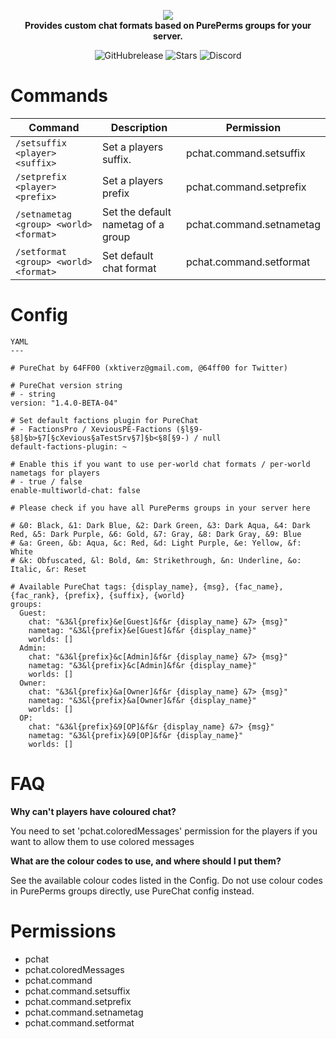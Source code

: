 <p align="center">
    <a href="https://github.com/Vecnavium/PureChat"><img src="https://github.com/Vecnavium/PureChat/blob/stable/863.png"></img></a><br>
    <b>Provides custom chat formats based on PurePerms groups for your server.</b>
</p>

<p align="center">
    <img alt="GitHubrelease" src="https://img.shields.io/github/v/release/Vecnavium/PureChat?label=release&sort=semver">
      <img alt="Stars" src= "https://img.shields.io/github/stars/Vecnavium/PureChat?style=for-the-badge">
    <img href="https://discord.gg/6M9tGyWPjr"><img src="https://img.shields.io/discord/837701868649709568?label=discord&color=7289DA&logo=discord" alt="Discord" /></a>
</p>


# Commands

Command | Description | Permission
--- | --- | ---
`/setsuffix <player> <suffix>` | Set a players suffix. | pchat.command.setsuffix
`/setprefix <player> <prefix>` | Set a players prefix | pchat.command.setprefix
`/setnametag <group> <world> <format>` | Set the default nametag of a group | pchat.command.setnametag
`/setformat <group> <world> <format>` | Set default chat format | pchat.command.setformat

# Config

```
YAML
---

# PureChat by 64FF00 (xktiverz@gmail.com, @64ff00 for Twitter)

# PureChat version string
# - string
version: "1.4.0-BETA-04"

# Set default factions plugin for PureChat
# - FactionsPro / XeviousPE-Factions (§l§9-§8]§b>§7[§cXevious§aTestSrv§7]§b<§8[§9-) / null
default-factions-plugin: ~

# Enable this if you want to use per-world chat formats / per-world nametags for players
# - true / false
enable-multiworld-chat: false

# Please check if you have all PurePerms groups in your server here

# &0: Black, &1: Dark Blue, &2: Dark Green, &3: Dark Aqua, &4: Dark Red, &5: Dark Purple, &6: Gold, &7: Gray, &8: Dark Gray, &9: Blue
# &a: Green, &b: Aqua, &c: Red, &d: Light Purple, &e: Yellow, &f: White
# &k: Obfuscated, &l: Bold, &m: Strikethrough, &n: Underline, &o: Italic, &r: Reset

# Available PureChat tags: {display_name}, {msg}, {fac_name}, {fac_rank}, {prefix}, {suffix}, {world}
groups:
  Guest:
    chat: "&3&l{prefix}&e[Guest]&f&r {display_name} &7> {msg}"
    nametag: "&3&l{prefix}&e[Guest]&f&r {display_name}"
    worlds: []
  Admin:
    chat: "&3&l{prefix}&c[Admin]&f&r {display_name} &7> {msg}"
    nametag: "&3&l{prefix}&c[Admin]&f&r {display_name}"
    worlds: []
  Owner:
    chat: "&3&l{prefix}&a[Owner]&f&r {display_name} &7> {msg}"
    nametag: "&3&l{prefix}&a[Owner]&f&r {display_name}"
    worlds: []
  OP:
    chat: "&3&l{prefix}&9[OP]&f&r {display_name} &7> {msg}"
    nametag: "&3&l{prefix}&9[OP]&f&r {display_name}"
    worlds: []
```
# FAQ

**Why can't players have coloured chat?**

You need to set 'pchat.coloredMessages' permission for the players if you want to allow them to use colored messages

**What are the colour codes to use, and where should I put them?**

See the available colour codes listed in the Config. Do not use colour codes in PurePerms groups directly, use PureChat config instead.

# Permissions

 - pchat
 - pchat.coloredMessages
 - pchat.command
 - pchat.command.setsuffix
 - pchat.command.setprefix
 - pchat.command.setnametag
 - pchat.command.setformat
